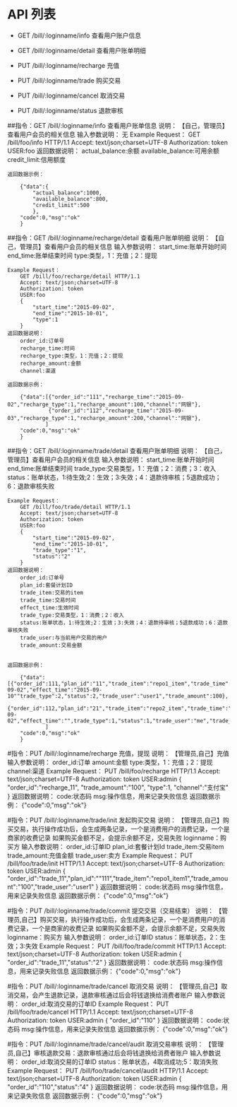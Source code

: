 # API 列表
- GET /bill/:loginname/info 查看用户账户信息

- GET /bill/:loginname/detail 查看用户账单明细

- PUT /bill/:loginname/recharge 充值

- PUT /bill/:loginname/trade 购买交易

- PUT /bill/:loginname/cancel 取消交易

- PUT /bill/:loginname/status 退款审核

##指令：GET /bill/:loginname/info 查看用户账单信息
	说明：
		【自己，管理员】查看用户会员的相关信息
	输入参数说明：
		无
	Example Request：
		GET /bill/foo/info HTTP/1.1 
		Accept: text/json;charset=UTF-8
		Authorization: token
		USER:foo
	返回数据说明：
		actual_balance:余额
		available_balance:可用余额
		credit_limit:信用额度

	返回数据示例：

		{"data":{
			"actual_balance":1000,
			"available_balance":800,
			"credit_limit":500
			},
		"code":0,"msg":"ok"
		}
##指令：GET /bill/:loginname/recharge/detail 查看用户账单明细
	说明：
		【自己，管理员】查看用户会员的相关信息
	输入参数说明：
		start_time:账单开始时间
		end_time:账单结束时间
		type:类型，1：充值；2：提现
		
	Example Request：
		GET /bill/foo/recharge/detail HTTP/1.1 
		Accept: text/json;charset=UTF-8
		Authorization: token
		USER:foo
		{
			"start_time":"2015-09-02",
			"end_time":"2015-10-01",
			"type":1
		}
	返回数据说明：
		order_id:订单号
		recharge_time:时间
		recharge_type:类型，1：充值；2：提现
		recharge_amount:金额
		channel:渠道
		
	返回数据示例：

		{"data":[{"order_id":"111","recharge_time":"2015-09-02","recharge_type":1,"recharge_amount":100,"channel":"网银"},
				 {"order_id":"112","recharge_time":"2015-09-03","recharge_type":1,"recharge_amount":200,"channel":"网银"},
			    ]
		"code":0,"msg":"ok"
		}

##指令：GET /bill/:loginname/trade/detail 查看用户账单明细
	说明：
		【自己，管理员】查看用户会员的相关信息
	输入参数说明：
		start_time:账单开始时间
		end_time:账单结束时间
		trade_type:交易类型，1：充值；2：消费；3：收入
		status：账单状态，1:待生效;2：生效；3:失效；4：退款待审核；5退款成功；6：退款审核失败
		
	Example Request：
		GET /bill/foo/trade/detail HTTP/1.1 
		Accept: text/json;charset=UTF-8
		Authorization: token
		USER:foo
		{
			"start_time":"2015-09-02",
			"end_time":"2015-10-01",
			"trade_type":"1",
			"status":"2"
		}
	返回数据说明：
		order_id:订单号
		plan_id:套餐计划ID
		trade_item:交易的item
		trade_time:交易时间
		effect_time:生效时间
		trade_type:交易类型，1：消费；2：收入
		status:账单状态，1:待生效;2：生效；3:失效；4：退款待审核；5退款成功；6：退款审核失败
		trade_user:与当前用户交易的用户
		trade_amount:交易金额
		

	返回数据示例：

		{"data":[{"order_id":111,"plan_id":"11","trade_item":"repo1_item","trade_time":"2015-09-02","effect_time":"2015-09-10""trade_type":2,"status":2,"trade_user":"user1","trade_amount":100},
				 {"order_id":112,"plan_id":"21","trade_item":"repo2_item","trade_time":"2015-09-02","effect_time":"",trade_type":1,"status":1,"trade_user":"me","trade_amount":100},
			    ]
		"code":0,"msg":"ok"
		}


#指令：PUT /bill/:loginname/recharge 充值，提现
	说明：
		【管理员,自己】充值
	输入参数说明：
		order_id:订单
		amount:金额
		type:类型，1：充值；2：提现
		channel:渠道
	Example Request：
		PUT /bill/foo/recharge HTTP/1.1 
		Accept: text/json;charset=UTF-8
		Authorization: token
		USER:admin
		{
			"order_id":"recharge_11",
			"trade_amount":"100",
			"type":1,
			"channel":"支付宝"
		}
	返回数据说明：
		code:状态码
		msg:操作信息，用来记录失败信息
	返回数据示例：
		{"code":0,"msg":"ok"}
		
#指令：PUT /bill/:loginname/trade/init 发起购买交易
	说明：
		【管理员,自己】购买交易，执行操作成功后，会生成两条记录，一个是消费用户的消费记录，一个是商家的收费记录
					   如果购买金额不足，会提示余额不足，交易失败
					   loginname：购买方
	输入参数说明：
		order_id:订单ID
		plan_id:套餐计划Id
		trade_item:交易item
		trade_amount:充值金额
		trade_user:卖方
	Example Request：
		PUT /bill/foo/trade/init HTTP/1.1 
		Accept: text/json;charset=UTF-8
		Authorization: token
		USER:admin
		{
			"order_id":"trade_11","plan_id":""111","trade_item":"repo1_item1","trade_amount":"100","trade_user":"user1"
		}
	返回数据说明：
		code:状态码
		msg:操作信息，用来记录失败信息
	返回数据示例：
		{"code":0,"msg":"ok"}

#指令：PUT /bill/:loginname/trade/commit 提交交易（交易结束）
	说明：
		【管理员,自己】购买交易，执行操作成功后，会生成两条记录，一个是消费用户的消费记录，一个是商家的收费记录
					   如果购买金额不足，会提示余额不足，交易失败
					   loginname：购买方
	输入参数说明：
		order_id:订单ID
		status：账单状态，2：生效；3:失效
	Example Request：
		PUT /bill/foo/trade/commit HTTP/1.1 
		Accept: text/json;charset=UTF-8
		Authorization: token
		USER:admin
		{
			"order_id":"trade_11","status":"2"
		}
	返回数据说明：
		code:状态码
		msg:操作信息，用来记录失败信息
	返回数据示例：
		{"code":0,"msg":"ok"}
		
#指令：PUT /bill/:loginname/trade/cancel 取消交易
	说明：
		【管理员,自己】取消交易，会产生退款记录，退款审核通过后会将钱退换给消费者账户
	输入参数说明：
		order_id:取消交易的订单ID
	Example Request：
		PUT /bill/foo/trade/cancel HTTP/1.1 
		Accept: text/json;charset=UTF-8
		Authorization: token
		USER:admin
		{
			"order_id":"110"
		}
	返回数据说明：
		code:状态码
		msg:操作信息，用来记录失败信息
	返回数据示例：
		{"code":0,"msg":"ok"}
		
#指令：PUT /bill/:loginname/trade/cancel/audit 取消交易审核
	说明：
		【管理员,自己】审核退款交易：退款审核通过后会将钱退换给消费者账户
	输入参数说明：
		order_id:取消交易的订单ID
		status：账单状态，4取消成功;5：取消失败
	Example Request：
		PUT /bill/foo/trade/cancel/audit HTTP/1.1 
		Accept: text/json;charset=UTF-8
		Authorization: token
		USER:admin
		{
			"order_id":"110","status":"4"
		}
	返回数据说明：
		code:状态码
		msg:操作信息，用来记录失败信息
	返回数据示例：
		{"code":0,"msg":"ok"}
